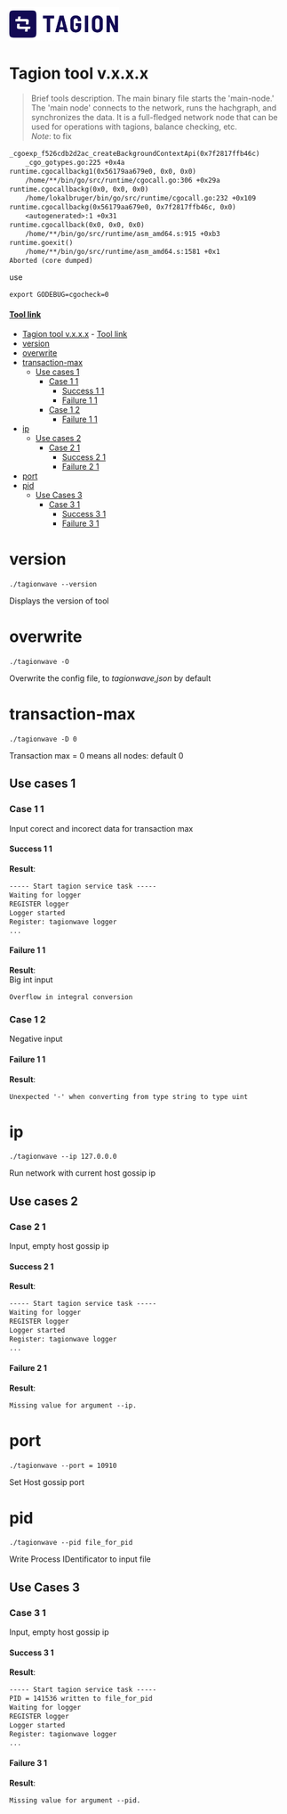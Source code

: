 <a href="https://tagion.org"><img alt="tagion logo" src="https://github.com/tagion/resources/raw/master/branding/logomark.svg?sanitize=true" alt="tagion.org" height="60"></a>
# Tagion tool v.x.x.x
> Brief tools description.
> The main binary file starts the 'main-node.' The 'main node' connects to the network, runs the hachgraph, and synchronizes the data. It is a full-fledged network node that can be used for operations with tagions, balance checking, etc.
><br>*Note*: to fix 
```
_cgoexp_f526cdb2d2ac_createBackgroundContextApi(0x7f2817ffb46c)
	_cgo_gotypes.go:225 +0x4a
runtime.cgocallbackg1(0x56179aa679e0, 0x0, 0x0)
	/home/**/bin/go/src/runtime/cgocall.go:306 +0x29a
runtime.cgocallbackg(0x0, 0x0, 0x0)
	/home/lokalbruger/bin/go/src/runtime/cgocall.go:232 +0x109
runtime.cgocallbackg(0x56179aa679e0, 0x7f2817ffb46c, 0x0)
	<autogenerated>:1 +0x31
runtime.cgocallback(0x0, 0x0, 0x0)
	/home/**/bin/go/src/runtime/asm_amd64.s:915 +0xb3
runtime.goexit()
	/home/**/bin/go/src/runtime/asm_amd64.s:1581 +0x1
Aborted (core dumped)
```
use
```
export GODEBUG=cgocheck=0
```
#### [Tool link](https://github.com/tagion/tagion/tree/release/src/bin-wave)

- [Tagion tool v.x.x.x](#tagion-tool-vxxx)
      - [Tool link](#tool-link)
- [version](#version)
- [overwrite](#overwrite)
- [transaction-max](#transaction-max)
  - [Use cases 1](#use-cases-1)
    - [Case 1 1](#case-1-1)
      - [Success 1 1](#success-1-1)
      - [Failure 1 1](#failure-1-1)
    - [Case 1 2](#case-1-2)
      - [Failure 1 1](#failure-1-1-1)
- [ip](#ip)
  - [Use cases 2](#use-cases-2)
    - [Case 2 1](#case-2-1)
      - [Success 2 1](#success-2-1)
      - [Failure 2 1](#failure-2-1)
- [port](#port)
- [pid](#pid)
  - [Use Cases 3](#use-cases-3)
    - [Case 3 1](#case-3-1)
      - [Success 3 1](#success-3-1)
      - [Failure 3 1](#failure-3-1)


# version
```
./tagionwave --version
```
Displays the version of tool

# overwrite
```
./tagionwave -O
```
Overwrite the config file, to *tagionwave,json* by default

# transaction-max
```
./tagionwave -D 0
```
Transaction max = 0 means all nodes: default 0

## Use cases 1

### Case 1 1
Input corect and incorect data for transaction max

#### Success 1 1

**Result**:<br>
```
----- Start tagion service task -----
Waiting for logger
REGISTER logger
Logger started
Register: tagionwave logger
...
```
#### Failure 1 1
**Result**:<br>
Big int input
```
Overflow in integral conversion
```
### Case 1 2
Negative input

#### Failure 1 1
**Result**:<br>
```
Unexpected '-' when converting from type string to type uint
```

# ip
```
./tagionwave --ip 127.0.0.0
```
Run network with current host gossip ip

## Use cases 2

### Case 2 1
Input, empty host gossip ip

#### Success 2 1

**Result**:<br>
```
----- Start tagion service task -----
Waiting for logger
REGISTER logger
Logger started
Register: tagionwave logger
...
```
#### Failure 2 1
**Result**:<br>
```
Missing value for argument --ip.
```

# port
```
./tagionwave --port = 10910
```
Set Host gossip port

# pid
```
./tagionwave --pid file_for_pid
```
Write Process IDentificator to input file

## Use Cases 3

### Case 3 1
Input, empty host gossip ip

#### Success 3 1

**Result**:<br>
```
----- Start tagion service task -----
PID = 141536 written to file_for_pid
Waiting for logger
REGISTER logger
Logger started
Register: tagionwave logger
...
```
#### Failure 3 1
**Result**:<br>
```
Missing value for argument --pid.
```